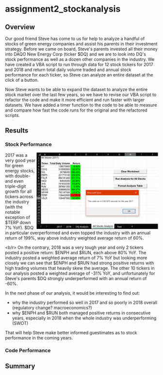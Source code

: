 # assignment2_stockanalysis

## Overview

Our good friend Steve has come to us for help to analyze a handful of stocks of green energy companies and assist his parents in their investment strategy. Before we came on board, Steve's parents invested all their money into DAQO New Energy Corp (ticker $DQ) and we are to look into DQ's stock performance as well as a dozen other companies in the industry. We have created a VBA script to run through data for 12 stock tickers for 2017 and 2018 and return total daily volume traded and annual stock performance for each ticker, so Steve can analyze an entire dataset at the click of a button.

Now Steve wants to be able to expand the dataset to analyze the entire stock market over the last few years, so we have to revise our VBA script to refactor the code and make it more efficient and run faster with larger datasets. We have added a timer function to the code to be able to measure and compare how fast the code runs for the original and the refactored scripts.

## Results

### Stock Performance

<img align="right" src=Resources/2017.png width="400">
2017 was a very good year for green energy stocks, with double- and even triple-digit growth for all tickers across the industry (with the notable exception of $TERP down 7% YoY). $DQ in particular overperformed and even topped the industry with an annual return of 199%, way above industry weighted average return of 60%.


<b/r> On the contrary, 2018 was a very tough year and only 2 tickers posted a positive return: $ENPH and $RUN, each above 80% YoY. The industry posted a weighted average return of 7% YoY but looking more closely we can see that $ENPH and $RUN had strong positive returns with high trading volumes that heavily skew the average. The other 10 tickers in our analysis posted a weighted average of -31% YoY, and unfortunately for Steve's parents $DQ strongly underperformed with an annual return of -60%.

In the next phase of our analysis, it would be interesting to find out:
- why the industry performed so well in 2017 and so poorly in 2018 overall (regulatory change? macroeconomics?)
- why $ENPH and $RUN both managed positive returns in consecutive years, especially in 2018 when the whole industry was underperforming (SWOT)

That will help Steve make better informed guestimates as to stock performance in the coming years.

### Code Performance



## Summary

